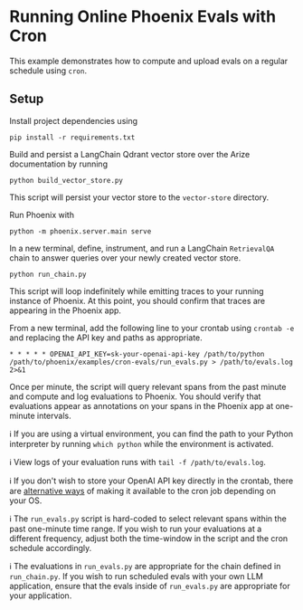 # Running Online Phoenix Evals with Cron

This example demonstrates how to compute and upload evals on a regular schedule using `cron`.

## Setup

Install project dependencies using

```
pip install -r requirements.txt
```

Build and persist a LangChain Qdrant vector store over the Arize documentation by running

```
python build_vector_store.py
```

This script will persist your vector store to the `vector-store` directory.

Run Phoenix with

```
python -m phoenix.server.main serve
```

In a new terminal, define, instrument, and run a LangChain `RetrievalQA` chain to answer queries over your newly created vector store.

```
python run_chain.py
```

This script will loop indefinitely while emitting traces to your running instance of Phoenix. At this point, you should confirm that traces are appearing in the Phoenix app.

From a new terminal, add the following line to your crontab using `crontab -e` and replacing the API key and paths as appropriate.

```
* * * * * OPENAI_API_KEY=sk-your-openai-api-key /path/to/python /path/to/phoenix/examples/cron-evals/run_evals.py > /path/to/evals.log 2>&1
```

Once per minute, the script will query relevant spans from the past minute and compute and log evaluations to Phoenix. You should verify that evaluations appear as annotations on your spans in the Phoenix app at one-minute intervals.

ℹ️ If you are using a virtual environment, you can find the path to your Python interpreter by running `which python` while the environment is activated.

ℹ️ View logs of your evaluation runs with `tail -f /path/to/evals.log`.

ℹ️ If you don't wish to store your OpenAI API key directly in the crontab, there are [alternative ways](https://stackoverflow.com/questions/2229825/where-can-i-set-environment-variables-that-crontab-will-use) of making it available to the cron job depending on your OS.

ℹ️ The `run_evals.py` script is hard-coded to select relevant spans within the past one-minute time range. If you wish to run your evaluations at a different frequency, adjust both the time-window in the script and the cron schedule accordingly.

ℹ️ The evaluations in `run_evals.py` are appropriate for the chain defined in `run_chain.py`. If you wish to run scheduled evals with your own LLM application, ensure that the evals inside of `run_evals.py` are appropriate for your application.

